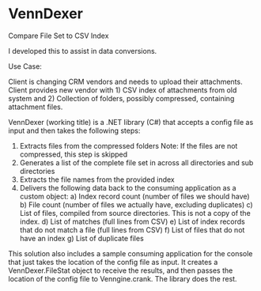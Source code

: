 VennDexer
=========

Compare File Set to CSV Index

I developed this to assist in data conversions. 

Use Case:

Client is changing CRM vendors and needs to upload their attachments. Client provides new vendor with 1) CSV index of attachments from old system and 2) Collection of folders, possibly compressed, containing attachment files.

VennDexer (working title) is a .NET library (C#) that accepts a config file as input and then takes the following steps:

 1) Extracts files from the compressed folders
       Note: If the files are not compressed, this step is skipped
 2) Generates a list of the complete file set in across all directories and sub directories
 3) Extracts the file names from the provided index
 4) Delivers the following data back to the consuming application as a custom object:
  a) Index record count (number of files we should have)
  b) File count (number of files we actually have, excluding duplicates)
  c) List of files, compiled from source directories. This is not a copy of the index.
  d) List of matches (full lines from CSV)
  e) List of index records that do not match a file (full lines from CSV)
  f) List of files that do not have an index
  g) List of duplicate files
        
This solution also includes a sample consuming application for the console that just takes the location of the config file as input. It creates a VennDexer.FileStat object to receive the results, and then passes the location of the config file to Venngine.crank. The library does the rest.
